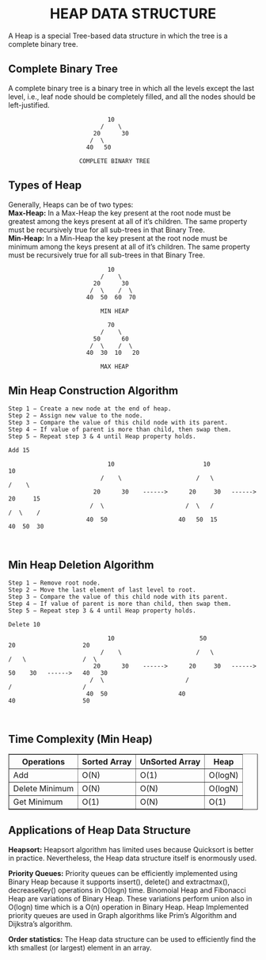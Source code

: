 <b><h1 align=center> HEAP DATA STRUCTURE</h1></b>
<p>A Heap is a special Tree-based data structure in which the tree is a complete binary tree.

## <h2>Complete Binary Tree</h2>

<p>A complete binary tree is a binary tree
in which all the levels except the last level, i.e., leaf node should be completely filled, and all the nodes should be left-justified.</p>

```
                            10
                          /    \
                        20      30
                       /  \    
                      40   50
                      
                    COMPLETE BINARY TREE
```

## <h2>Types of Heap</h2>

<p>Generally, Heaps can be of two types:
<br>
<strong>Max-Heap:</strong> In a Max-Heap the key present at the root node must be greatest among the keys present at all of it’s children. The same property must be recursively true for all sub-trees in that Binary Tree.
<br>
<strong>Min-Heap:</strong> In a Min-Heap the key present at the root node must be minimum among the keys present at all of it’s children. The same property must be recursively true for all sub-trees in that Binary Tree.
</p>

```
                            10
                          /    \
                        20      30
                       /  \    /  \
                      40  50  60  70
                      
                          MIN HEAP
```

```
                            70
                          /    \
                        50      60
                       /  \    /  \
                      40  30  10   20
                      
                          MAX HEAP
```

## <h2>Min Heap Construction Algorithm</h2>

```
Step 1 − Create a new node at the end of heap.
Step 2 − Assign new value to the node.
Step 3 − Compare the value of this child node with its parent.
Step 4 − If value of parent is more than child, then swap them.
Step 5 − Repeat step 3 & 4 until Heap property holds.
```

```
Add 15

                            10                         10                     10
                          /    \                     /   \                  /    \
                        20      30    ------>      20     30   ------>     20     15
                       /  \                       /  \   /                /  \    /  
                      40  50                    40   50  15              40  50  30
                                          
                                          
```

## <h2>Min Heap Deletion Algorithm</h2>

```
Step 1 − Remove root node.
Step 2 − Move the last element of last level to root.
Step 3 − Compare the value of this child node with its parent.
Step 4 − If value of parent is more than child, then swap them.
Step 5 − Repeat step 3 & 4 until Heap property holds.
```

```
Delete 10

                            10                        50                     20                   20
                          /    \                     /   \                  /   \                /  \
                        20      30    ------>      20     30   ------>     50    30   ------>   40   30
                       /  \                       /                       /                    /
                      40  50                    40                       40                   50
                                          
                                          
```

## <h2>Time Complexity (Min Heap)</h2>

<table border=1>
    <tr>
        <th>Operations</th>
        <th>Sorted Array</th>
        <th>UnSorted Array</th>
        <th>Heap</th>
    </tr>
    <tr>
        <td>Add</td>
        <td>O(N)</td>
        <td>O(1)</td>
        <td>O(logN)</td>
    </tr>  
    <tr>
        <td>Delete Minimum</td>
        <td>O(N)</td>
        <td>O(N)</td>
        <td>O(logN)</td>
    </tr>
    <tr>
        <td>Get Minimum</td>
        <td>O(1)</td>
        <td>O(N)</td>
        <td>O(1)</td>
    </tr> 
</table>

## <h2>Applications of Heap Data Structure</h2>

<p>
<strong>Heapsort:</strong> Heapsort algorithm has limited uses because Quicksort is better in practice. Nevertheless, the Heap data structure itself is enormously used.

<strong>Priority Queues:</strong> Priority queues can be efficiently implemented using Binary Heap because it supports
insert(), delete() and extractmax(), decreaseKey() operations in O(logn) time. Binomoial Heap and Fibonacci Heap are
variations of Binary Heap. These variations perform union also in O(logn) time which is a O(n) operation in Binary Heap.
Heap Implemented priority queues are used in Graph algorithms like Prim’s Algorithm and Dijkstra’s algorithm.

<strong>Order statistics:</strong> The Heap data structure can be used to efficiently find the kth smallest (or largest)
element in an array.
</p>